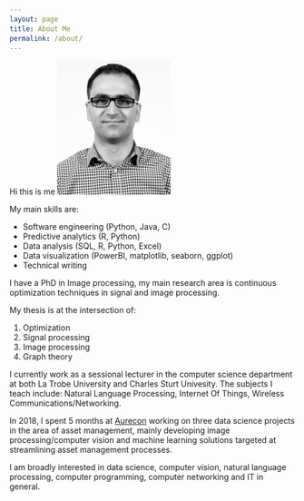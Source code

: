 ```yaml
---
layout: page
title: About Me
permalink: /about/
---
```


Hi this is me ![Waseem Waheed](/images/profile.png)

My main skills are:
  * Software engineering (Python, Java, C)
  * Predictive analytics (R, Python)
  * Data analysis (SQL, R, Python, Excel)
  * Data visualization (PowerBI, matplotlib, seaborn, ggplot)
  * Technical writing

I have a PhD in Image processing, my main research area is continuous optimization techniques in signal and image processing.

My thesis is at the intersection of:

1. Optimization
2. Signal processing
3. Image processing
4. Graph theory

I currently work as a sessional lecturer in the computer science department at both La Trobe University and Charles Sturt Univesity. The subjects I teach include: Natural Language Processing, Internet Of Things, Wireless Communications/Networking.

In 2018, I spent 5 months at [Aurecon](https://www.aurecongroup.com/) working on three data science projects in the area of asset management, mainly developing image processing/computer vision and machine learning solutions targeted at streamlining asset management processes.

I am broadly interested in data science, computer vision, natural language processing, computer programming, computer networking and IT in general.
